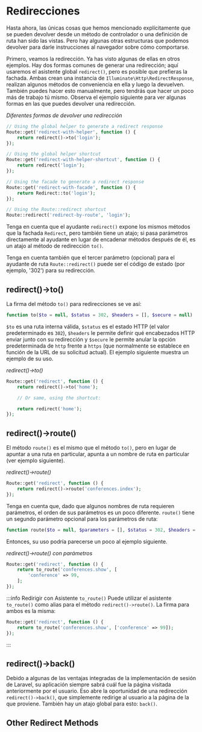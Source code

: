 # Redirecciones

Hasta ahora, las únicas cosas que hemos mencionado explícitamente que se pueden devolver desde un método de controlador o una definición de ruta han sido las vistas. Pero hay algunas otras estructuras que podemos devolver para darle instrucciones al navegador sobre cómo comportarse.

Primero, veamos la redirección. Ya has visto algunas de ellas en otros ejemplos. Hay dos formas comunes de generar una redirección; aquí usaremos el asistente global `redirect()`, pero es posible que prefieras la fachada. Ambas crean una instancia de `Illuminate\Http\RedirectResponse`, realizan algunos métodos de conveniencia en ella y luego la devuelven. También puedes hacer esto manualmente, pero tendrás que hacer un poco más de trabajo tú mismo. Observa el ejemplo siguiente para ver algunas formas en las que puedes devolver una redirección.

_Diferentes formas de devolver una redirección_
```php
// Using the global helper to generate a redirect response
Route::get('redirect-with-helper', function () {
    return redirect()->to('login');
});

// Using the global helper shortcut
Route::get('redirect-with-helper-shortcut', function () {
    return redirect('login');
});

// Using the facade to generate a redirect response
Route::get('redirect-with-facade', function () {
    return Redirect::to('login');
});

// Using the Route::redirect shortcut
Route::redirect('redirect-by-route', 'login');
```

Tenga en cuenta que el ayudante `redirect()` expone los mismos métodos que la fachada `Redirect`, pero también tiene un atajo; si pasa parámetros directamente al ayudante en lugar de encadenar métodos después de él, es un atajo al método de redirección `to()`.

Tenga en cuenta también que el tercer parámetro (opcional) para el ayudante de ruta `Route::redirect()` puede ser el código de estado (por ejemplo, '302') para su redirección.

## redirect()->to()

La firma del método `to()` para redirecciones se ve así:

```php
function to($to = null, $status = 302, $headers = [], $secure = null)
```

`$to` es una ruta interna válida, `$status` es el estado HTTP (el valor predeterminado es `302`), `$headers` le permite definir qué encabezados HTTP enviar junto con su redirección y `$secure` le permite anular la opción predeterminada de `http` frente a `https` (que normalmente se establece en función de la URL de su solicitud actual). El ejemplo siguiente muestra un ejemplo de su uso.

_redirect()->to()_
```php
Route::get('redirect', function () {
    return redirect()->to('home');

    // Or same, using the shortcut:

    return redirect('home');
});
```

## redirect()->route()

El método `route()` es el mismo que el método `to()`, pero en lugar de apuntar a una ruta en particular, apunta a un nombre de ruta en particular (ver ejemplo siguiente).


_redirect()->route()_
```php
Route::get('redirect', function () {
    return redirect()->route('conferences.index');
});
```

Tenga en cuenta que, dado que algunos nombres de ruta requieren parámetros, el orden de sus parámetros es un poco diferente. `route()` tiene un segundo parámetro opcional para los parámetros de ruta:

```php
function route($to = null, $parameters = [], $status = 302, $headers = [])
```

Entonces, su uso podría parecerse un poco al ejemplo siguiente.

_redirect()->route() con parámetros_
```php
Route::get('redirect', function () {
    return to_route('conferences.show', [
        'conference' => 99,
    ];
});
```

:::info Redirigir con Asistente `to_route()`
Puede utilizar el asistente `to_route()` como alias para el método `redirect()->route()`. La firma para ambos es la misma:
```php
Route::get('redirect', function () {
    return to_route('conferences.show', ['conference' => 99]);
});
```
:::


## redirect()->back()

Debido a algunas de las ventajas integradas de la implementación de sesión de Laravel, su aplicación siempre sabrá cuál fue la página visitada anteriormente por el usuario. Eso abre la oportunidad de una redirección `redirect()->back()`, que simplemente redirige al usuario a la página de la que proviene. También hay un atajo global para esto: `back()`.

## Other Redirect Methods

